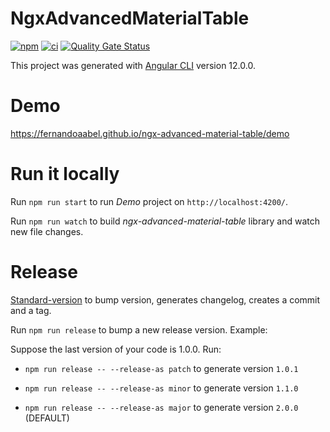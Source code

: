 # NgxAdvancedMaterialTable

[![npm](https://img.shields.io/npm/v/ngx-advanced-material-table)](https://www.npmjs.com/package/ngx-advanced-material-table)
[![ci](https://github.com/fernandoaabel/ngx-advanced-material-table/actions/workflows/ci.yml/badge.svg?branch=master)](https://github.com/fernandoaabel/ngx-advanced-material-table/actions/workflows/ci.yml)
[![Quality Gate Status](https://sonarcloud.io/api/project_badges/measure?project=fernandoaabel_ngx-advanced-material-table&metric=alert_status)](https://sonarcloud.io/summary/new_code?id=fernandoaabel_ngx-advanced-material-table)

This project was generated with [Angular CLI](https://github.com/angular/angular-cli) version 12.0.0.

# Demo

https://fernandoaabel.github.io/ngx-advanced-material-table/demo

# Run it locally

Run `npm run start` to run _Demo_ project on `http://localhost:4200/`.

Run `npm run watch` to build _ngx-advanced-material-table_ library and watch new file changes.

# Release

[Standard-version](https://github.com/conventional-changelog/standard-version) to bump version, generates changelog, creates a commit and a tag.

Run `npm run release` to bump a new release version. Example:

Suppose the last version of your code is 1.0.0. Run:

-   `npm run release -- --release-as patch` to generate version `1.0.1`

-   `npm run release -- --release-as minor` to generate version `1.1.0`

-   `npm run release -- --release-as major` to generate version `2.0.0` (DEFAULT)
